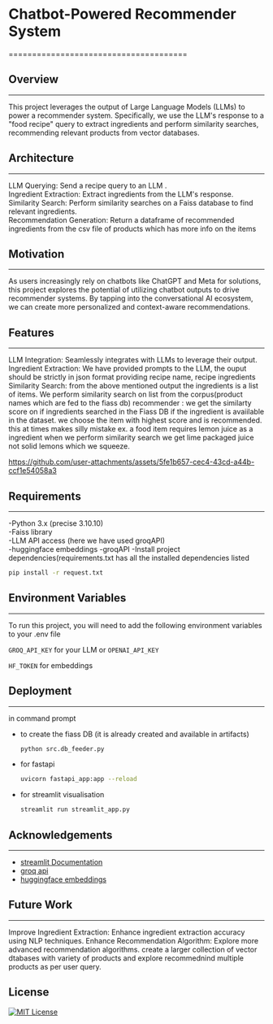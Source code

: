 # Chatbot-Powered Recommender System
======================================
## Overview
------------
This project leverages the output of Large Language Models (LLMs) to power a recommender system. Specifically, we use the LLM's response to a "food recipe" query to extract ingredients and perform similarity searches, recommending relevant products from vector databases.
## Architecture
---------------
LLM Querying: Send a recipe query to an LLM .\
Ingredient Extraction: Extract ingredients from the LLM's response.\
Similarity Search: Perform similarity searches on a Faiss database to find relevant ingredients.\
Recommendation Generation: Return a dataframe of recommended ingredients from the csv file of products which has more info on the items
## Motivation
------------
As users increasingly rely on chatbots like ChatGPT and Meta for solutions, this project explores the potential of utilizing chatbot outputs to drive recommender systems. By tapping into the conversational AI ecosystem, we can create more personalized and context-aware recommendations.
## Features
------------
LLM Integration: Seamlessly integrates with LLMs to leverage their output.\
Ingredient Extraction: We have provided prompts to the LLM, the ouput should be strictly in json format providing recipe name, recipe ingredients\
Similarity Search: from the above mentioned output the ingredients is a list of items. We perform similarity search on list from the corpus(product names which are fed to the fiass db)
recommender : we get the similarty score on if ingredients searched in the Fiass DB if the ingredient is avaiilable in the dataset. we choose the item with highest score and is recommended. this at times makes silly mistake ex. a food item requires lemon juice as a ingredient when we perform similarity search we get lime packaged juice not solid lemons which we squeeze. 

https://github.com/user-attachments/assets/5fe1b657-cec4-43cd-a44b-ccf1e54058a3

## Requirements
---------------
-Python 3.x (precise 3.10.10)\
-Faiss library\
-LLM API access (here we have used groqAPI)\
-huggingface embeddings
-groqAPI
-Install project dependencies(requirements.txt has all the installed dependencies listed 
  ```bash
  pip install -r request.txt
  ```
## Environment Variables
------------
To run this project, you will need to add the following environment variables to your .env file

`GROQ_API_KEY` for your LLM or `OPENAI_API_KEY`

`HF_TOKEN` for embeddings

## Deployment
---------------
in command prompt
- to create the fiass DB (it is already created and available in artifacts)
  ```bash
  python src.db_feeder.py
  ```
- for fastapi 
  ```bash
  uvicorn fastapi_app:app --reload
  ```
- for streamlit visualisation
  ```bash
  streamlit run streamlit_app.py
  ```
## Acknowledgements
---------------
 - [streamlit Documentation](https://docs.streamlit.io/)
 - [groq api](https://console.groq.com/login)
 - [huggingface embeddings](https://huggingface.co/sentence-transformers/all-MiniLM-L6-v2)
## Future Work
--------------
Improve Ingredient Extraction: Enhance ingredient extraction accuracy using NLP techniques.
Enhance Recommendation Algorithm: Explore more advanced recommendation algorithms.
create a larger collection of vector dtabases with variety of products and explore recommednind multiple products as per user query.

## License
[![MIT License](https://img.shields.io/badge/License-MIT-green.svg)](https://choosealicense.com/licenses/mit/)

